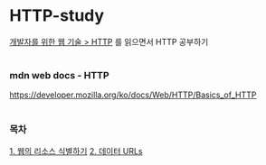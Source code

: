 # HTTP-study
[개발자를 위한 웹 기술 > HTTP](https://developer.mozilla.org/ko/docs/Web/HTTP/Basics_of_HTTP) 를 읽으면서 HTTP 공부하기
</br></br>

### mdn web docs - HTTP
https://developer.mozilla.org/ko/docs/Web/HTTP/Basics_of_HTTP
</br></br>

### 목차
[1. 웹의 리소스 식별하기](https://github.com/Hajin-Lee0406/HTTP-study/blob/main/CH01.%20%EB%A6%AC%EC%86%8C%EC%8A%A4%EC%99%80%20URIs/1.%20%EC%9B%B9%EC%9D%98%20%EB%A6%AC%EC%86%8C%EC%8A%A4%20%EC%8B%9D%EB%B3%84%ED%95%98%EA%B8%B0.md)
[2. 데이터 URLs](https://github.com/Hajin-Lee0406/HTTP-study/blob/main/CH01.%20%EB%A6%AC%EC%86%8C%EC%8A%A4%EC%99%80%20URIs/2.%20%EB%8D%B0%EC%9D%B4%ED%84%B0%20URLs.md)
